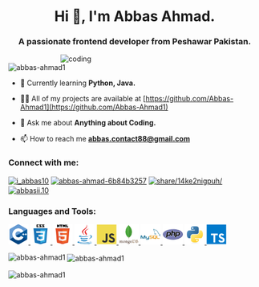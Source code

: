 <h1 align="center">Hi 👋, I'm Abbas Ahmad.</h1>
<h3 align="center">A passionate frontend developer from Peshawar Pakistan.</h3>

<img src="https://user-images.githubusercontent.com/74038190/212749171-b84692a8-2b04-4e3b-93ca-ac14705da224.gif" alt="coding" align="right" width="400">


<p align="left"> <img src="https://komarev.com/ghpvc/?username=abbas-ahmad1&label=Profile%20views&color=0e75b6&style=flat" alt="abbas-ahmad1" /> </p>

- 🌱 Currently learning **Python, Java.**

- 👨‍💻 All of my projects are available at [https://github.com/Abbas-Ahmad1](https://github.com/Abbas-Ahmad1)

- 💬 Ask me about **Anything about Coding.**

- 📫 How to reach me **abbas.contact88@gmail.com**

<h3 align="left">Connect with me:</h3>
<p align="left">
<a href="https://twitter.com/i_abbas10" target="blank"><img align="center" src="https://raw.githubusercontent.com/rahuldkjain/github-profile-readme-generator/master/src/images/icons/Social/twitter.svg" alt="i_abbas10" height="30" width="40" /></a>
<a href="https://linkedin.com/in/abbas-ahmad-6b84b3257" target="blank"><img align="center" src="https://raw.githubusercontent.com/rahuldkjain/github-profile-readme-generator/master/src/images/icons/Social/linked-in-alt.svg" alt="abbas-ahmad-6b84b3257" height="30" width="40" /></a>
<a href="https://fb.com/share/14ke2nigpuh/" target="blank"><img align="center" src="https://raw.githubusercontent.com/rahuldkjain/github-profile-readme-generator/master/src/images/icons/Social/facebook.svg" alt="share/14ke2nigpuh/" height="30" width="40" /></a>
<a href="https://instagram.com/abbasii.10" target="blank"><img align="center" src="https://raw.githubusercontent.com/rahuldkjain/github-profile-readme-generator/master/src/images/icons/Social/instagram.svg" alt="abbasii.10" height="30" width="40" /></a>
</p>

<h3 align="left">Languages and Tools:</h3>
<p align="left"> <a href="https://www.w3schools.com/cpp/" target="_blank" rel="noreferrer"> <img src="https://raw.githubusercontent.com/devicons/devicon/master/icons/cplusplus/cplusplus-original.svg" alt="cplusplus" width="40" height="40"/> </a> <a href="https://www.w3schools.com/css/" target="_blank" rel="noreferrer"> <img src="https://raw.githubusercontent.com/devicons/devicon/master/icons/css3/css3-original-wordmark.svg" alt="css3" width="40" height="40"/> </a> <a href="https://www.w3.org/html/" target="_blank" rel="noreferrer"> <img src="https://raw.githubusercontent.com/devicons/devicon/master/icons/html5/html5-original-wordmark.svg" alt="html5" width="40" height="40"/> </a> <a href="https://www.java.com" target="_blank" rel="noreferrer"> <img src="https://raw.githubusercontent.com/devicons/devicon/master/icons/java/java-original.svg" alt="java" width="40" height="40"/> </a> <a href="https://developer.mozilla.org/en-US/docs/Web/JavaScript" target="_blank" rel="noreferrer"> <img src="https://raw.githubusercontent.com/devicons/devicon/master/icons/javascript/javascript-original.svg" alt="javascript" width="40" height="40"/> </a> <a href="https://www.mongodb.com/" target="_blank" rel="noreferrer"> <img src="https://raw.githubusercontent.com/devicons/devicon/master/icons/mongodb/mongodb-original-wordmark.svg" alt="mongodb" width="40" height="40"/> </a> <a href="https://www.mysql.com/" target="_blank" rel="noreferrer"> <img src="https://raw.githubusercontent.com/devicons/devicon/master/icons/mysql/mysql-original-wordmark.svg" alt="mysql" width="40" height="40"/> </a> <a href="https://www.php.net" target="_blank" rel="noreferrer"> <img src="https://raw.githubusercontent.com/devicons/devicon/master/icons/php/php-original.svg" alt="php" width="40" height="40"/> </a> <a href="https://www.python.org" target="_blank" rel="noreferrer"> <img src="https://raw.githubusercontent.com/devicons/devicon/master/icons/python/python-original.svg" alt="python" width="40" height="40"/> </a> <a href="https://www.typescriptlang.org/" target="_blank" rel="noreferrer"> <img src="https://raw.githubusercontent.com/devicons/devicon/master/icons/typescript/typescript-original.svg" alt="typescript" width="40" height="40"/> </a> </p>

<p><img align="left" src="https://github-readme-stats.vercel.app/api/top-langs?username=abbas-ahmad1&show_icons=true&locale=en&layout=compact" alt="abbas-ahmad1" /></p>

<p>&nbsp;<img align="center" src="https://github-readme-stats.vercel.app/api?username=abbas-ahmad1&show_icons=true&locale=en" alt="abbas-ahmad1" /></p>

<p><img align="center" src="https://github-readme-streak-stats.herokuapp.com/?user=abbas-ahmad1&" alt="abbas-ahmad1" /></p>
